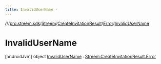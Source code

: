 ```yaml
---
title: InvalidUserName -
---
```

//[<root>](../../../../../../index.md)/[pro.streem.sdk](../../../../index.md)/[Streem](../../../index.md)/[CreateInvitationResult](../../index.md)/[Error](../index.md)/[InvalidUserName](index.md)



# InvalidUserName  
 [androidJvm] object [InvalidUserName](index.md) : [Streem.CreateInvitationResult.Error](../index.md)   

